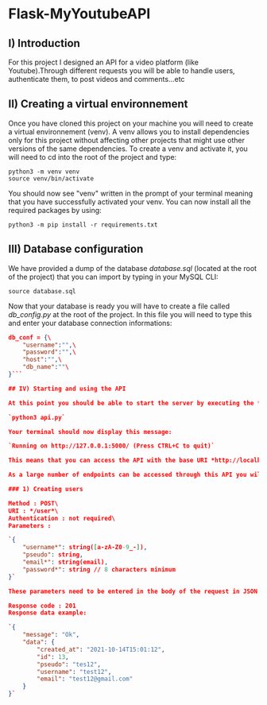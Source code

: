 # Flask-MyYoutubeAPI

## I) Introduction

For this project I designed an API for a video platform (like Youtube).Through different requests you will be able to handle users, authenticate them, to post videos and comments...etc

## II) Creating a virtual environnement

Once you have cloned this project on your machine you will need to create a virtual environnement (venv). A venv allows you to install dependencies only for this project without affecting other projects that might use other versions of the same dependencies. To create a venv and activate it, you will need to cd into the root of the project and type:

`python3 -m venv venv`\
`source venv/bin/activate`

You should now see "venv" written in the prompt of your terminal meaning that you have successfully activated your venv. You can now install all the required packages by using:

`python3 -m pip install -r requirements.txt`

## III) Database configuration

We have provided a dump of the database *database.sql* (located at the root of the project) that you can import by typing in your MySQL CLI:

`source database.sql`

Now that your database is ready you will have to create a file called *db_config.py* at the root of the project. In this file you will need to type this and enter your database connection informations:

```json
db_conf = {\
    "username":"",\
    "password":"",\
    "host":"",\
    "db_name":""\
}```

## IV) Starting and using the API

At this point you should be able to start the server by executing the *api.py* file:

`python3 api.py`

Your terminal should now display this message:

`Running on http://127.0.0.1:5000/ (Press CTRL+C to quit)`

This means that you can access the API with the base URI *http://localhost:5000/myAPI*. So if you want to create a user from the */user* endpoint for example you will have to type *http://localhost:5000/myAPI/user* with a POST method (Postman can be used for that).

As a large number of endpoints can be accessed through this API you will find below a summary of these endpoints:

### 1) Creating users

Method : POST\
URI : */user*\
Authentication : not required\
Parameters :

`{
	"username*": string([a-zA-Z0-9_-]),
	"pseudo": string,
	"email*": string(email),
	"password*": string // 8 characters minimum
}`

These parameters need to be entered in the body of the request in JSON format.

Response code : 201
Response data example:

`{
    "message": "Ok",
    "data": {
        "created_at": "2021-10-14T15:01:12",
        "id": 13,
        "pseudo": "tes12",
        "username": "test12",
        "email": "test12@gmail.com"
    }
}`


